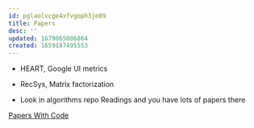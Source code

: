 ```yaml
---
id: pglaolxcge4xfvgoph3je89
title: Papers
desc: ''
updated: 1679065006864
created: 1659187495553
---
```


- HEART, Google UI metrics

- RecSys, Matrix factorization

- Look in algorithms repo Readings and you have lots of papers there


[Papers With Code](https://paperswithcode.com/)